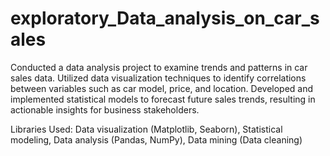 # exploratory_Data_analysis_on_car_sales
Conducted a data analysis project to examine trends and patterns in car sales data. Utilized data visualization techniques to identify correlations between variables such as car model, price, and location. Developed and implemented statistical models to forecast future sales trends, resulting in actionable insights for business stakeholders.


Libraries Used: Data visualization (Matplotlib, Seaborn), Statistical modeling, Data analysis (Pandas, NumPy), Data mining (Data cleaning)
